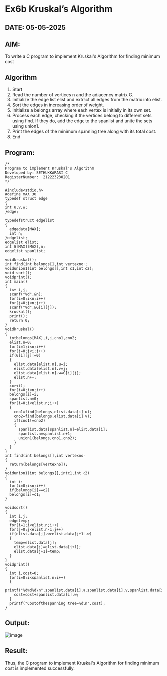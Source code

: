 # Ex6b Kruskal’s Algorithm
## DATE: 05-05-2025
## AIM:
To write a C program to implement Kruskal's Algorithm for finding minimum cost

## Algorithm
1.	Start
2.	Read the number of vertices n and the adjacency matrix G.
3.	Initialize the edge list elist and extract all edges from the matrix into elist.
4.	Sort the edges in increasing order of weight.
5.	Initialize a belongs array where each vertex is initially in its own set.
6.	Process each edge, checking if the vertices belong to different sets using find. If they do, add the edge to the spanlist and unite the sets using union1.
7.	Print the edges of the minimum spanning tree along with its total cost.
8.	End

## Program:
```
/*
Program to implement Kruskal's Algorithm
Developed by: SETHUKKARASI C
RegisterNumber:  212223230201
*/
```

```
#include<stdio.h>
#define MAX 30
typedef struct edge
{
int u,v,w;
}edge;

typedefstruct edgelist
{
  edgedata[MAX];
  int n;
}edgelist;
edgelist elist;
int G[MAX][MAX],n;
edgelist spanlist;

voidkruskal();
int find(int belongs[],int vertexno);
voidunion1(int belongs[],int c1,int c2);
void sort();
voidprint();
int main()
{
  int i,j;
  scanf("%d",&n);
  for(i=0;i<n;i++)
  for(j=0;j<n;j++)
  scanf("%d",&G[i][j]);
  kruskal();
  print();
  return 0;
}
voidkruskal()
{
  intbelongs[MAX],i,j,cno1,cno2;
  elist.n=0;
  for(i=1;i<n;i++)
  for(j=0;j<i;j++)
  if(G[i][j]!=0)
  {
    elist.data[elist.n].u=i;
    elist.data[elist.n].v=j;
    elist.data[elist.n].w=G[i][j];
    elist.n++;
  }
  sort();
  for(i=0;i<n;i++)
  belongs[i]=i;
  spanlist.n=0;
  for(i=0;i<elist.n;i++)
  {
    cno1=find(belongs,elist.data[i].u);
    cno2=find(belongs,elist.data[i].v);
    if(cno1!=cno2)
    {
      spanlist.data[spanlist.n]=elist.data[i];
      spanlist.n=spanlist.n+1;
      union1(belongs,cno1,cno2);
    }
  }
}
int find(int belongs[],int vertexno)
{
  return(belongs[vertexno]);
}
voidunion1(int belongs[],intc1,int c2)
{
  int i;
  for(i=0;i<n;i++)
  if(belongs[i]==c2)
  belongs[i]=c1;
}

voidsort()
{
  int i,j;
  edgetemp;
  for(i=1;i<elist.n;i++)
  for(j=0;j<elist.n-1;j++)
  if(elist.data[j].w>elist.data[j+1].w)
  {
    temp=elist.data[j];
    elist.data[j]=elist.data[j+1];
    elist.data[j+1]=temp;
  }
}
voidprint()
{
  int i,cost=0;
  for(i=0;i<spanlist.n;i++)
  {
    printf("%d%d%d\n",spanlist.data[i].u,spanlist.data[i].v,spanlist.data[i].w);
    cost=cost+spanlist.data[i].w;
  }
  printf("Costofthespanning tree=%d\n",cost);
}
```

## Output:

![image](https://github.com/user-attachments/assets/8fce8598-dcc5-4487-9dcd-439e70e75244)


## Result:
Thus, the C program to implement Kruskal's Algorithm for finding minimum cost is implemented successfully.
